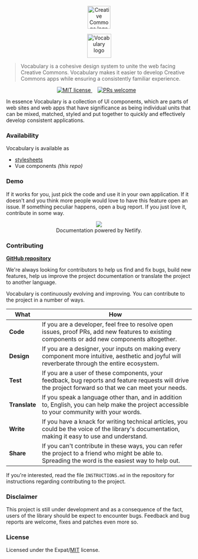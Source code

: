 <p align="center">
  <a href="https://creativecommons.org/" class="readme-cc-logo">
    <img
      alt="Creative Commons logo"
      src="https://raw.githubusercontent.com/creativecommons/vocabulary/master/readme_assets/cc_logo.png"
      height="62px"/>
  </a>
</p>
<p align="center">
  <a href="https://creativecommons.github.io/vocabulary/" class="readme-vocabulary-logo">
    <img
      alt="Vocabulary logo"
      src="https://raw.githubusercontent.com/creativecommons/vocabulary/master/readme_assets/vocabulary_logo.svg?sanitize=true"
      height="65px"/>
  </a>
</p>

> Vocabulary is a cohesive design system to unite the web facing Creative 
> Commons. Vocabulary makes it easier to develop Creative Commons apps while
> ensuring a consistently familiar experience.

<p align="center">
  <a
    href="https://github.com/creativecommons/vocabulary/blob/master/LICENSE"
    style="margin-right: 1em;">
    <img alt="MIT license" src="https://img.shields.io/github/license/creativecommons/vocabulary.svg?color=brightgreen"/>
  </a>
  <!--
  <a
    href="https://circleci.com/gh/creativecommons/vocabulary/tree/master"
    style="margin-right: 1em;">
    <img alt="Circle CI" src="https://circleci.com/gh/creativecommons/vocabulary/tree/master.svg?style=shield"/>
  </a>
  -->
  <a
    href="https://github.com/creativecommons/vocabulary/blob/master/CONTRIBUTING.md"
    style="margin-right: 1em;">
    <img alt="PRs welcome" src="https://img.shields.io/badge/PRs-welcome-brightgreen.svg"/>
  </a>
  <!--
  <a 
    href="https://cc-vocabulary.netlify.com"
    style="margin-right: 1em;">
    <img alt="Netlify" src="https://img.shields.io/netlify/fcee0dba-9c91-450d-96e5-82494e6b3af9"/>
  </a>
  -->
</p>

In essence Vocabulary is a collection of UI components, which are parts of 
web sites and web apps that have significance as being individual units that
can be mixed, matched, styled and put together to quickly and effectively 
develop consistent applications.


### Availability

Vocabulary is available as
- [stylesheets](https://github.com/creativecommons/vocabulary)
- Vue components _(this repo)_


### Demo

If it works for you, just pick the code and use it in your own application. If 
it doesn't and you think more people would love to have this feature open an 
issue. If something peculiar happens, open a bug report. If you just love it,
contribute in some way.

<p align="center">
  <a href="https://www.netlify.com">
    <img src="https://www.netlify.com/img/global/badges/netlify-light.svg"/>
  </a>
  <br/>
  Documentation powered by Netlify.
</p>

### Contributing


**[GitHub repository](https://github.com/creativecommons/vocabulary")**

We're always looking for contributors to help us find and fix bugs, build new 
features, help us improve the project documentation or translate the project to
another language.

Vocabulary is continuously evolving and improving. You can contribute to the
project in a number of ways.

| What | How |
|-|-|
| **Code**      | If you are a developer, feel free to resolve open issues, proof PRs, add new features to existing components or add new components altogether. |
| **Design**    | If you are a designer, your inputs on making every component more intuitive, aesthetic and joyful will reverberate through the entire ecosystem. |
| **Test**      | If you are a user of these components, your feedback, bug reports and feature requests will drive the project forward so that we can meet your needs. |
| **Translate** | If you speak a language other than, and in addition to, English, you can help make the project accessible to your community with your words. |
| **Write**     | If you have a knack for writing technical articles, you could be the voice of the library's documentation, making it easy to use and understand. |
| **Share**     | If you can't contribute in these ways, you can refer the project to a friend who might be able to. Spreading the word is the easiest way to help out. |

If you're interested, read the file `INSTRUCTIONS.md` in the 
repository for instructions regarding contributing to the project.


### Disclaimer

This project is still under development and as a consequence of the fact, users
of the library should be expect to encounter bugs. Feedback and bug reports are
welcome, fixes and patches even more so.


### License

Licensed under the Expat/[MIT](http://www.opensource.org/licenses/MIT) license.
